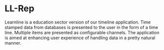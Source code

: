 # LL-Rep
Learnline is a education sector version of our timeline application. Time stamped data from databases is presented to the user in the form of a time line. Multiple items are presented as configurable channels. The application is aimed at enhancing user experience of handling data in a pretty natural manner.

